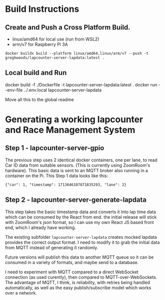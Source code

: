 # Build Instructions

## Create and Push a Cross Platform Build.

* linux/amd64 for local use (run from WSL2)
* arm/v7 for Raspberry Pi 3A

```
docker buildx build --platform linux/amd64,linux/arm/v7 --push -t gregkwoods/lapcounter-server-lapdata:latest .
```

## Local build and Run

docker build -f ./Dockerfile -t lapcounter-server-lapdata:latest .
docker run --env-file ../.env.local lapcounter-server-lapdata













Move all this to the global readme

# Generating a working lapcounter and Race Management System

## Step 1 - lapcounter-server-gpio

The previous step uses 2 identical docker containers, one per lane, to read Car ID data from suitable sensors. (This is currently using ZoomRoom's hardware). This basic data is sent to an MQTT broker also running in a container on the Pi.
This Step 1 data looks like this:

```{"car": 1, "timestamp": 1713646107871835293, "lane": 2}```

## Step 2 - lapcounter-server-generate-lapdata

This step takes the basic timestamp data and converts it into lap time data which can be consumed by the React from end.
the initial release will stick with ZoomRoom's json format, so I can use my own React JS based front end, which I already have working.

The existing subfolder ```lapcounter-server-lapdata``` creates mocked lapdata provides the correct output format. I need to modify it to grab the initial data from MQTT instead of generating it randomly.

Future versions will publish this data to another MQTT queue so it can be consumed in a variety of formats, and maybe send to a database.





I need to experiment with MQTT compared to a direct WebSocket connection (as used curently), then compared to MQTT-over-WebSockets. The advantage of MQTT, I think, is reliability, with retries being handled automatically, as well as the easy publish/subscribe model which works over a network.

